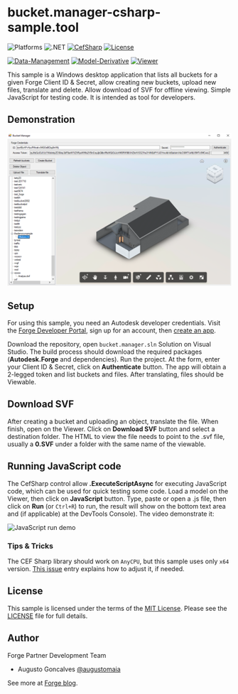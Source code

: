 # bucket.manager-csharp-sample.tool

![Platforms](https://img.shields.io/badge/platform-Windows-lightgray.svg)
![.NET](https://img.shields.io/badge/.NET-4.5-blue.svg)
[![CefSharp](http://img.shields.io/badge/CefSharp-57.0.0-blue.svg)](http://opensource.org/licenses/MIT)
[![License](http://img.shields.io/:license-mit-blue.svg)](http://opensource.org/licenses/MIT)

[![Data-Management](https://img.shields.io/badge/Data%20Management-v2-green.svg)](http://developer.autodesk.com/)
[![Model-Derivative](https://img.shields.io/badge/Model%20Derivative-v2-green.svg)](http://developer.autodesk.com/)
[![Viewer](https://img.shields.io/badge/Viewer-v3.3-green.svg)](http://developer.autodesk.com/)

This sample is a Windows desktop application that lists all buckets for a given Forge Client ID & Secret, allow creating new buckets, upload new files, translate and delete. Allow download of SVF for offline viewing. Simple JavaScript for testing code. It is intended as tool for developers.

## Demonstration

![thumbnail](main_screen.png)

## Setup

For using this sample, you need an Autodesk developer credentials. Visit the [Forge Developer Portal](https://developer.autodesk.com), sign up for an account, then [create an app](https://developer.autodesk.com/myapps/create).

Download the repository, open `bucket.manager.sln` Solution on Visual Studio. The build process should download the required packages (**Autodesk.Forge** and dependencies). Run the project. At the form, enter your Client ID & Secret, click on **Authenticate** button. The app will obtain a 2-legged token and list buckets and files. After translating, files should be Viewable.

## Download SVF

After creating a bucket and uploading an object, translate the file. When finish, open on the Viewer. Click on **Download SVF** button and select a destination folder. The HTML to view the file needs to point to the .svf file, usually a **0.SVF** under a folder with the same name of the viewable.

## Running JavaScript code

The CefSharp control allow **.ExecuteScriptAsync** for executing JavaScript code, which can be used for quick testing some code. Load a model on the Viewer, then click on **JavaScript** button. Type, paste or open a .js file, then click on **Run** (or `Ctrl+R`) to run, the result will show on the bottom text area and (if applicable) at the DevTools Console). The video demonstrate it:

![JavaScript run demo](js_run.gif)

### Tips & Tricks

The CEF Sharp library should work on `AnyCPU`, but this sample uses only `x64` version. [This issue](https://github.com/cefsharp/CefSharp/issues/1714) entry explains how to adjust it, if needed.

## License

This sample is licensed under the terms of the [MIT License](http://opensource.org/licenses/MIT). Please see the [LICENSE](LICENSE) file for full details.

## Author

Forge Partner Development Team

- Augusto Goncalves [@augustomaia](https://twitter.com/augustomaia)

See more at [Forge blog](https://forge.autodesk.com/blog).